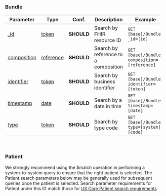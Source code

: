 ### Bundle
<table class="grid" style="width: 100%">
	<thead>
		<tr>
			<th>Parameter</th>
			<th>Type</th>
			<th>Conf.</th>
			<th>Description</th>
			<th>Example</th>
		</tr>
	</thead>
	<tbody>
		<tr>
			<td><a href="{{site.data.fhir.path}}search.html#id">_id</a></td>
			<td><a href="{{site.data.fhir.path}}search.html#token">token</a></td>
			<td><strong>SHOULD</strong></td>
			<td>Search by FHIR resource ID</td>
			<td><code class="highlighter-rouge">GET [base]/Bundle?_id=[id]</code></td> <!-- should this be Bundle?_id=[token] -->
		</tr>
		<tr>
			<td><a href="{{site.data.fhir.path}}bundle-search.html#Bundle-composition">composition</a></td>
			<td><a href="{{site.data.fhir.path}}search.html#reference">reference</a></td>
			<td><strong>SHOULD</strong></td>
			<td>Search by reference to a composition</td>
			<td><code class="highlighter-rouge">GET [base]/Bundle?composition=[reference]</code></td>
		</tr>
  		<tr>
			<td><a href="{{site.data.fhir.path}}bundle-search.html#Bundle-identifier">identifier</a></td>
			<td><a href="{{site.data.fhir.path}}search.html#token">token</a></td>
			<td><strong>SHOULD</strong></td>
			<td>Search by business identifier</td>
			<td><code class="highlighter-rouge">GET [base]/Bundle?identifier=[token]</code></td>
		</tr>
		<tr>
			<td><a href="{{site.data.fhir.path}}bundle-search.html#Bundle-timestamp">timestamp</a></td>
			<td><a href="{{site.data.fhir.path}}search.html#date">date</a></td>
			<td><strong>SHOULD</strong></td>
			<td>Search by a date in time</td>
			<td><code class="highlighter-rouge">GET [base]/Bundle?timestamp=[date]</code></td>
		</tr>
		<tr>
			<td><a href="{{site.data.fhir.path}}bundle-search.html#Bundle-type">type</a></td>
			<td><a href="{{site.data.fhir.path}}search.html#token">token</a></td>
			<td><strong>SHOULD</strong></td>
			<td>Search by type code</td>
			<td><code class="highlighter-rouge">GET [base]/Bundle?type=[system]|[code]</code></td>
		</tr>
	</tbody>
</table>
<p>&nbsp;</p>

### Patient
<p>
	We strongly recommend using the $match operation in performing a system-to-system query to ensure that the right patient is selected. The Patient.search parameters below may be generally used for subsequent queries once the patient is selected.
	Search parameter requirements for Patient under this IG match those for <a href="https://hl7.org/fhir/us/core/STU4/StructureDefinition-us-core-patient.html#mandatory-search-parameters">US Core Patient search requirements</a>
</p>
<p>&nbsp;</p>
